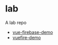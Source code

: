 # lab
A lab repo

- [vue-firebase-demo](https://tatwd.github.io/lab/vue-firebase-demo/dist/index.html)
- [vuefire-demo](https://tatwd.github.io/lab/vuefire-demo/index.html)
